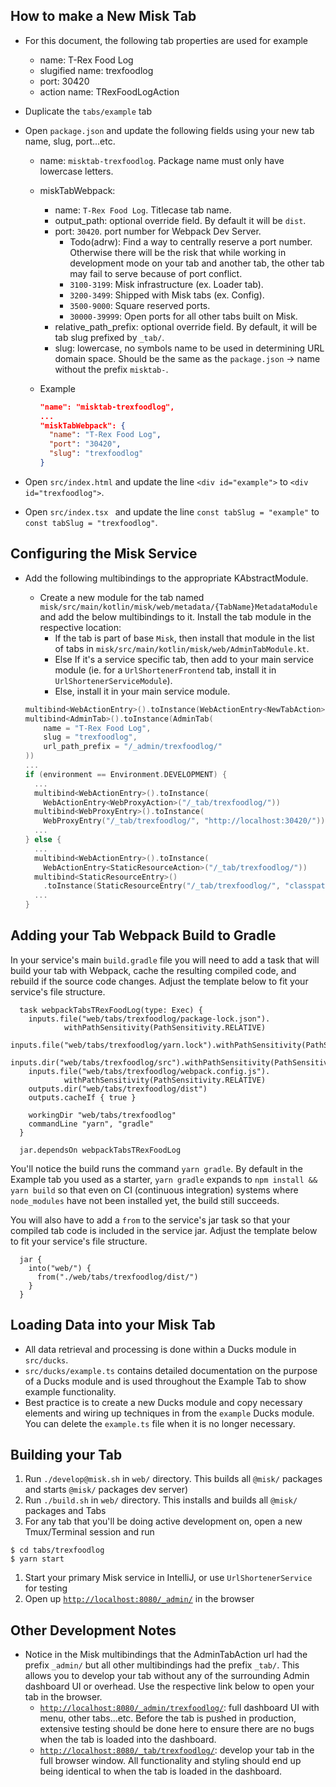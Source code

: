 How to make a New Misk Tab
---

- For this document, the following tab properties are used for example
  - name: T-Rex Food Log
  - slugified name: trexfoodlog
  - port: 30420
  - action name: TRexFoodLogAction
- Duplicate the `tabs/example` tab
- Open `package.json` and update the following fields using your new tab name, slug, port...etc.
  - name: `misktab-trexfoodlog`. Package name must only have lowercase letters.
  - miskTabWebpack:
    - name: `T-Rex Food Log`. Titlecase tab name.
    - output_path: optional override field. By default it will be `dist`.
    - port: `30420`.  port number for Webpack Dev Server. 
      - Todo(adrw): Find a way to centrally reserve a port number. Otherwise there will be the risk that while working in development mode on your tab and another tab, the other tab may fail to serve because of port conflict.
      - `3100-3199`: Misk infrastructure (ex. Loader tab).
      - `3200-3499`: Shipped with Misk tabs (ex. Config).
      - `3500-9000`: Square reserved ports.
      - `30000-39999`: Open ports for all other tabs built on Misk.
    - relative_path_prefix: optional override field. By default, it will be tab slug prefixed by `_tab/`.
    - slug: lowercase, no symbols name to be used in determining URL domain space. Should be the same as the `package.json` -> name without the prefix `misktab-`.
  
  - Example
    ```JSON
    "name": "misktab-trexfoodlog",
    ...
    "miskTabWebpack": {
      "name": "T-Rex Food Log",
      "port": "30420",
      "slug": "trexfoodlog"
    }
    ```

- Open `src/index.html` and update the line `<div id="example">` to `<div id="trexfoodlog">`.
- Open `src/index.tsx ` and update the line `const tabSlug = "example"` to `const tabSlug = "trexfoodlog"`.

Configuring the Misk Service
---
- Add the following multibindings to the appropriate KAbstractModule.
  - Create a new module for the tab named `misk/src/main/kotlin/misk/web/metadata/{TabName}MetadataModule` and add the below multibindings to it. Install the tab module in the respective location:
    - If the tab is part of base `Misk`, then install that module in the list of tabs in `misk/src/main/kotlin/misk/web/AdminTabModule.kt`.
    - Else If it's a service specific tab, then add to your main service module (ie. for a `UrlShortenerFrontend` tab, install it in `UrlShortenerServiceModule`).
    - Else, install it in your main service module.

  ```Kotlin
  multibind<WebActionEntry>().toInstance(WebActionEntry<NewTabAction>())
  multibind<AdminTab>().toInstance(AdminTab(
      name = "T-Rex Food Log",
      slug = "trexfoodlog",
      url_path_prefix = "/_admin/trexfoodlog/"
  ))
  ...
  if (environment == Environment.DEVELOPMENT) {
    ...
    multibind<WebActionEntry>().toInstance(
      WebActionEntry<WebProxyAction>("/_tab/trexfoodlog/"))
    multibind<WebProxyEntry>().toInstance(
      WebProxyEntry("/_tab/trexfoodlog/", "http://localhost:30420/"))
    ...
  } else {
    ...
    multibind<WebActionEntry>().toInstance(
      WebActionEntry<StaticResourceAction>("/_tab/trexfoodlog/"))
    multibind<StaticResourceEntry>()
      .toInstance(StaticResourceEntry("/_tab/trexfoodlog/", "classpath:/web/_tab/trexfoodlog"))
    ...
  }
  ```

Adding your Tab Webpack Build to Gradle
---

In your service's main `build.gradle` file you will need to add a task that will build your tab with Webpack, cache the resulting compiled code, and rebuild if the source code changes. Adjust the template below to fit your service's file structure.

```Gradle
  task webpackTabsTRexFoodLog(type: Exec) {
    inputs.file("web/tabs/trexfoodlog/package-lock.json").
            withPathSensitivity(PathSensitivity.RELATIVE)
    inputs.file("web/tabs/trexfoodlog/yarn.lock").withPathSensitivity(PathSensitivity.RELATIVE)
    inputs.dir("web/tabs/trexfoodlog/src").withPathSensitivity(PathSensitivity.RELATIVE)
    inputs.file("web/tabs/trexfoodlog/webpack.config.js").
            withPathSensitivity(PathSensitivity.RELATIVE)
    outputs.dir("web/tabs/trexfoodlog/dist")
    outputs.cacheIf { true }

    workingDir "web/tabs/trexfoodlog"
    commandLine "yarn", "gradle"
  }

  jar.dependsOn webpackTabsTRexFoodLog

```

You'll notice the build runs the command `yarn gradle`. By default in the Example tab you used as a starter, `yarn gradle` expands to `npm install && yarn build` so that even on CI (continuous integration) systems where `node_modules` have not been installed yet, the build still succeeds.

You will also have to add a `from` to the service's jar task so that your compiled tab code is included in the service jar. Adjust the template below to fit your service's file structure.

```Gradle
  jar {
    into("web/") {
      from("./web/tabs/trexfoodlog/dist/")
    }
  }
```

Loading Data into your Misk Tab
---
- All data retrieval and processing is done within a Ducks module in `src/ducks`.
- `src/ducks/example.ts` contains detailed documentation on the purpose of a Ducks module and is used throughout the Example Tab to show example functionality.
- Best practice is to create a new Ducks module and copy necessary elements and wiring up techniques in from the `example` Ducks module. You can delete the `example.ts` file when it is no longer necessary.

Building your Tab
---
1. Run `./develop@misk.sh` in `web/` directory. This builds all `@misk/` packages and starts `@misk/` packages dev server)
1. Run `./build.sh` in `web/` directory. This installs and builds all `@misk/` packages and Tabs
1. For any tab that you'll be doing active development on, open a new Tmux/Terminal session and run

  ```
  $ cd tabs/trexfoodlog
  $ yarn start
  ```

1. Start your primary Misk service in IntelliJ, or use `UrlShortenerService` for testing
1. Open up [`http://localhost:8080/_admin/`](http://localhost:8080/_admin/) in the browser

Other Development Notes
---
- Notice in the Misk multibindings that the AdminTabAction url had the prefix `_admin/` but all other multibindings had the prefix `_tab/`. This allows you to develop your tab without any of the surrounding Admin dashboard UI or overhead. Use the respective link below to open your tab in the browser.
  - [`http://localhost:8080/_admin/trexfoodlog/`](http://localhost:8080/_admin/trexfoodlog/): full dashboard UI with menu, other tabs...etc. Before the tab is pushed in production, extensive testing should be done here to ensure there are no bugs when the tab is loaded into the dashboard.
  - [`http://localhost:8080/_tab/trexfoodlog/`](http://localhost:8080/_tab/trexfoodlog/): develop your tab in the full browser window. All functionality and styling should end up being identical to when the tab is loaded in the dashboard.